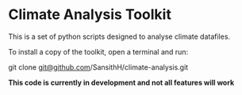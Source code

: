 # Climate Analysis Toolkit

This is a set of python scripts designed to analyse climate datafiles.

To install a copy of the toolkit, open a terminal and run:

git clone git@github.com/SansithH/climate-analysis.git


**This code is currently in development and not all features will work**
